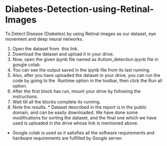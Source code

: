 # Diabetes-Detection-using-Retinal-Images
To Detect Disease (Diabetes) by using Retinal images as our dataset, eye movement and deep neural networks.


1. Open the dataset from ​ this​ link.
2. Download the dataset and upload it in your drive.
3. Now, open the given ipynb file named as Autism_detection.ipynb file in
google colab.
4. You can see the output saved in the ipynb file from its last running.
5. Also, after you have uploaded the dataset in your drive, you can run the
code by going to the ​ Runtime​ option in the toolbar, then click the ​ Run all
option.
6. After the first block has run, mount your drive by following the instructions.
7. Wait till all the blocks complete its running.
8. Note the results.
*​ Dataset described in the report is in the public domain, and can be easily downloaded. We have
done some modifications for sorting the dataset, and the final one which we have used is
uploaded in the drive whose link is mentioned above.
* Google colab is used as it satisfies all the software requirements and hardware requirements
are fulfilled by Google server.
